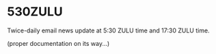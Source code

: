 # 530ZULU
Twice-daily email news update at 5:30 ZULU time and 17:30 ZULU time.

(proper documentation on its way...)
